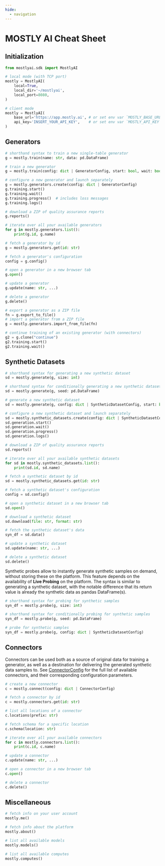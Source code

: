 ```yaml
---
hide:
  - navigation
---
```


# MOSTLY AI Cheat Sheet

## Initialization

```python
from mostlyai.sdk import MostlyAI

# local mode (with TCP port)
mostly = MostlyAI(
    local=True,
    local_dir='~/mostlyai',
    local_port=8080,
)

# client mode
mostly = MostlyAI(
    base_url='https://app.mostly.ai', # or set env var `MOSTLY_BASE_URL`
    api_key='INSERT_YOUR_API_KEY',    # or set env var `MOSTLY_API_KEY`
)
```

## Generators

```python
# shorthand syntax to train a new single-table generator
g = mostly.train(name: str, data: pd.DataFrame)

# train a new generator
g = mostly.train(config: dict | GeneratorConfig, start: bool, wait: bool)

# configure a new generator and launch separately
g = mostly.generators.create(config: dict | GeneratorConfig)
g.training.start()
g.training.wait()
g.training.progress()  # includes loss messages
g.training.logs()

# download a ZIP of quality assurance reports
g.reports()

# iterate over all your available generators
for g in mostly.generators.list():
    print(g.id, g.name)

# fetch a generator by id
g = mostly.generators.get(id: str)

# fetch a generator's configuration
config = g.config()

# open a generator in a new browser tab
g.open()

# update a generator
g.update(name: str, ...)

# delete a generator
g.delete()

# export a generator as a ZIP file
fn = g.export_to_file()
# import a generator from a ZIP file
g = mostly.generators.import_from_file(fn)

# continue training of an existing generator (with connectors)
g2 = g.clone("continue")
g2.training.start()
g2.training.wait()
```

## Synthetic Datasets

```python
# shorthand syntax for generating a new synthetic dataset
sd = mostly.generate(g, size: int)

# shorthand syntax for conditionally generating a new synthetic dataset
sd = mostly.generate(g, seed: pd.DataFrame)

# generate a new synthetic dataset
sd = mostly.generate(g, config: dict | SyntheticDatasetConfig, start: bool, wait: bool)

# configure a new synthetic dataset and launch separately
sd = mostly.synthetic_datasets.create(config: dict | SyntheticDatasetConfig)
sd.generation.start()
sd.generation.wait()
sd.generation.progress()
sd.generation.logs()

# download a ZIP of quality assurance reports
sd.reports()

# iterate over all your available synthetic datasets
for sd in mostly.synthetic_datasets.list():
    print(sd.id, sd.name)

# fetch a synthetic dataset by id
sd = mostly.synthetic_datasets.get(id: str)

# fetch a synthetic dataset's configuration
config = sd.config()

# open a synthetic dataset in a new browser tab
sd.open()

# download a synthetic dataset
sd.download(file: str, format: str)

# fetch the synthetic dataset's data
syn_df = sd.data()

# update a synthetic dataset
sd.update(name: str, ...)

# delete a synthetic dataset
sd.delete()
```

Synthetic probes allow to instantly generate synthetic samples on demand, without storing these on the platform. This feature depends on the availability of **Live Probing** on the platform. The syntax is similar to generating a synthetic dataset, with the notable difference that its return value is already the synthetic data as pandas DataFrame(s).
```python
# shorthand syntax for probing for synthetic samples
syn_df = mostly.probe(g, size: int)

# shorthand syntax for conditionally probing for synthetic samples
syn_df = mostly.probe(g, seed: pd.DataFrame)

# probe for synthetic samples
syn_df = mostly.probe(g, config: dict | SyntheticDatasetConfig)
```

## Connectors

Connectors can be used both as a source of original data for training a generator, as well as a destination for delivering the generated synthetic data samples to. See [ConnectorConfig](api_domain.md#mostlyai.sdk.domain.ConnectorConfig) for the full list of available connectors, and their corresponding configuration parameters.

```python
# create a new connector
c = mostly.connect(config: dict | ConnectorConfig)

# fetch a connector by id
c = mostly.connectors.get(id: str)

# list all locations of a connector
c.locations(prefix: str)

# fetch schema for a specific location
c.schema(location: str)

# iterate over all your available connectors
for c in mostly.connectors.list():
    print(c.id, c.name)

# update a connector
c.update(name: str, ...)

# open a connector in a new browser tab
c.open()

# delete a connector
c.delete()
```

## Miscellaneous

```python
# fetch info on your user account
mostly.me()

# fetch info about the platform
mostly.about()

# list all available models
mostly.models()

# list all available computes
mostly.computes()
```
